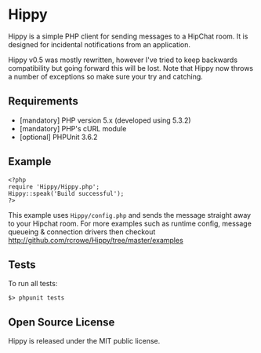 Hippy
=====

Hippy is a simple PHP client for sending messages to a HipChat room. It is designed for incidental notifications from an application.

Hippy v0.5 was mostly rewritten, however I've tried to keep backwards compatibility but going forward this will be lost. Note that Hippy now throws a number of exceptions so make sure your try and catching.

Requirements
------------

* [mandatory] PHP version 5.x (developed using 5.3.2)
* [mandatory] PHP's cURL module
* [optional]  PHPUnit 3.6.2

Example
-------

	<?php
	require 'Hippy/Hippy.php';
	Hippy::speak('Build successful');
	?>
	
This example uses `Hippy/config.php` and sends the message straight away to your Hipchat room. For more examples such as runtime config, message queueing & connection drivers then checkout <http://github.com/rcrowe/Hippy/tree/master/examples>

Tests
-----

To run all tests:

	$> phpunit tests
	
Open Source License
-------------------

Hippy is released under the MIT public license.